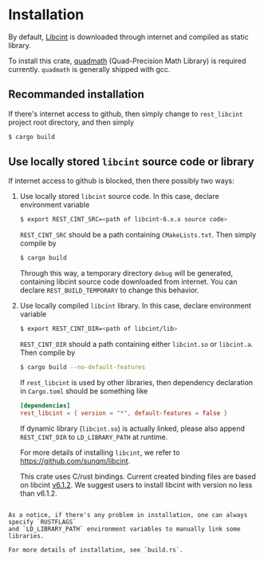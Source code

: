 # Installation

By default, [Libcint](https://github.com/sunqm/libcint) is downloaded through internet and compiled as static library.

To install this crate, [quadmath](https://gcc.gnu.org/onlinedocs/libquadmath/) (Quad-Precision Math Library) is required currently.
`quadmath` is generally shipped with gcc.

## Recommanded installation

If there's internet access to github, then simply change to `rest_libcint` project root directory, and then simply
```bash
$ cargo build
```

## Use locally stored `libcint` source code or library

If internet access to github is blocked, then there possibly two ways:

1. Use locally stored `libcint` source code. In this case, declare environment variable
    ```bash
    $ export REST_CINT_SRC=<path of libcint-6.x.x source code>
    ```
    `REST_CINT_SRC` should be a path containing `CMakeLists.txt`. Then simply compile by
    ```bash
    $ cargo build
    ```
    Through this way, a temporary directory `debug` will be generated,
    containing libcint source code downloaded from internet. You can declare
    `REST_BUILD_TEMPORARY` to change this behavior.

2. Use locally compiled `libcint` library. In this case, declare environment variable
    ```bash
    $ export REST_CINT_DIR=<path of libcint/lib>
    ```
    `REST_CINT_DIR` should a path containing either `libcint.so` or `libcint.a`. Then compile by
    ```bash
    $ cargo build --no-default-features
    ```
    If `rest_libcint` is used by other libraries, then dependency declaration in `Cargo.toml` should be something like
    ```toml
    [dependencies]
    rest_libcint = { version = "*", default-features = false }
    ```
    If dynamic library (`libcint.so`) is actually linked, please also append `REST_CINT_DIR` to `LD_LIBRARY_PATH` at runtime.

    For more details of installing `libcint`, we refer to <https://github.com/sunqm/libcint>.

    This crate uses C/rust bindings.
    Current created binding files are based on libcint [v6.1.2](https://github.com/sunqm/libcint/releases/tag/v6.1.2).
    We suggest users to install libcint with version no less than v6.1.2.

```admonish note

As a notice, if there's any problem in installation, one can always specify `RUSTFLAGS`
and `LD_LIBRARY_PATH` environment variables to manually link some libraries.

For more details of installation, see `build.rs`.

```